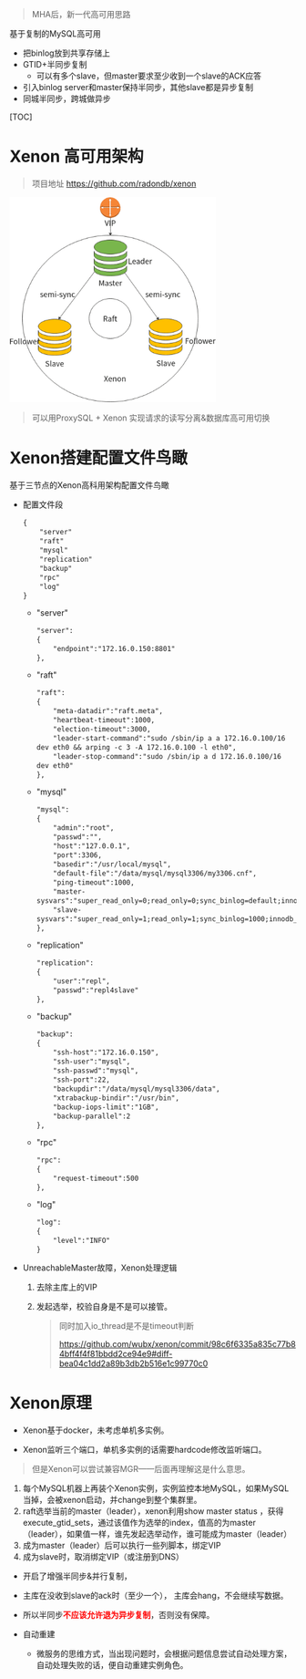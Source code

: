 > MHA后，新一代高可用思路

基于复制的MySQL高可用

- 把binlog放到共享存储上
- GTID+半同步复制
  - 可以有多个slave，但master要求至少收到一个slave的ACK应答
- 引入binlog server和master保持半同步，其他slave都是异步复制
- 同城半同步，跨城做异步



[TOC]

# Xenon 高可用架构

> 项目地址 https://github.com/radondb/xenon



![ ](.pics/clip_image001.png)

> 可以用ProxySQL + Xenon 实现请求的读写分离&数据库高可用切换



#  Xenon搭建配置文件鸟瞰

基于三节点的Xenon高科用架构配置文件鸟瞰

- 配置文件段

  ```
  {
      "server"
      "raft"
      "mysql"
      "replication"
      "backup"
      "rpc"
      "log"
  }
  ```

  - "server"

    ```
    "server":
    {
    	"endpoint":"172.16.0.150:8801"
    },
    ```

  - "raft"

    ```
    "raft":
    {
        "meta-datadir":"raft.meta",
        "heartbeat-timeout":1000,
        "election-timeout":3000,
        "leader-start-command":"sudo /sbin/ip a a 172.16.0.100/16 dev eth0 && arping -c 3 -A 172.16.0.100 -l eth0",
        "leader-stop-command":"sudo /sbin/ip a d 172.16.0.100/16 dev eth0"
    },
    ```

  - "mysql"

    ```
    "mysql":
    {
        "admin":"root",
        "passwd":"",
        "host":"127.0.0.1",
        "port":3306,
        "basedir":"/usr/local/mysql",
        "default-file":"/data/mysql/mysql3306/my3306.cnf",
        "ping-timeout":1000,
        "master-sysvars":"super_read_only=0;read_only=0;sync_binlog=default;innodb_flush_log_at_trx_commit=default;slave_net_timeout=5",
        "slave-sysvars":"super_read_only=1;read_only=1;sync_binlog=1000;innodb_flush_log_at_trx_commit=2;slave_net_timeout=5"
    },
    ```

  - "replication"

    ```
    "replication":
    {
        "user":"repl",
        "passwd":"repl4slave"
    },
    ```

  - "backup"

    ```
    "backup":
    {
        "ssh-host":"172.16.0.150",
        "ssh-user":"mysql",
        "ssh-passwd":"mysql",
        "ssh-port":22,
        "backupdir":"/data/mysql/mysql3306/data",
        "xtrabackup-bindir":"/usr/bin",
        "backup-iops-limit":"1GB",
        "backup-parallel":2
    },
    ```

  - "rpc"

    ```
    "rpc":
    {
    	"request-timeout":500
    },
    ```

  - "log"

    ```
    "log":
    {
    	"level":"INFO"
    }
    ```

    

- UnreachableMaster故障，Xenon处理逻辑

  1. 去除主库上的VIP

  2. 发起选举，校验自身是不是可以接管。

     > 同时加入io_thread是不是timeout判断
     >
     > https://github.com/wubx/xenon/commit/98c6f6335a835c77b84bff4f4f81bbdd2ce94e9#diff-bea04c1dd2a89b3db2b516e1c99770c0

     

# Xenon原理

- Xenon基于docker，未考虑单机多实例。

- Xenon监听三个端口，单机多实例的话需要hardcode修改监听端口。

 

> 但是Xenon可以尝试兼容MGR——后面再理解这是什么意思。

 

1. 每个MySQL机器上再装个Xenon实例，实例监控本地MySQL，如果MySQL当掉，会被xenon启动，并change到整个集群里。
2. raft选举当前的master（leader），xenon利用show master status ，获得execute_gtid_sets，通过该值作为选举的index，值高的为master（leader），如果值一样，谁先发起选举动作，谁可能成为master（leader）
3. 成为master（leader）后可以执行一些列脚本，绑定VIP
4. 成为slave时，取消绑定VIP（或注册到DNS）



- 开启了增强半同步&并行复制，

- 主库在没收到slave的ack时（至少一个）， 主库会hang，不会继续写数据。

- 所以半同步<font color=red>**不应该允许退为异步复制**</font>，否则没有保障。

 

- 自动重建
  - 微服务的思维方式，当出现问题时，会根据问题信息尝试自动处理方案，自动处理失败的话，便自动重建实例角色。
